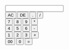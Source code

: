 <!DOCTYPE html>
<html lang="en">
<head>
    <meta charset="UTF-8">
    <meta name="viewport" content="width=device-width, initial-scale=1.0">
    <title>Calc</title>
    <link rel="stylesheet" href="calc.css">
</head>
<body>
    <div class="container">
        <div class="calc">
            <form>
                <div class="display">
                    <input type="text" name="display">
                </div>
                <div class="btn">
                    <input type="button" value="AC" onclick="display.value='' " class="operator">
                    <input type="button" value="DE" onclick="display.value= display.value.toString().slice(0,-1)" class="operator">
                    <input type="button" value="." onclick="display.value+='.'" class="operator">
                    <input type="button" value="/" onclick="display.value+='/'" class="operator">
                </div>
                <div class="btn">
                    <input type="button" value="7" onclick="display.value += '7' ">
                    <input type="button" value="8" onclick="display.value += '8' ">
                    <input type="button" value="9" onclick="display.value += '9' ">
                    <input type="button" value="*" onclick="display.value += '*' " class="operator">
                </div>
                <div class="btn">
                    <input type="button" value="4" onclick="display.value += '4' ">
                    <input type="button" value="5" onclick="display.value += '5' ">
                    <input type="button" value="6" onclick="display.value += '6' ">
                    <input type="button" value="-" onclick="display.value += '-' " class="operator">
                </div><div class="btn">
                    <input type="button" value="1" onclick="display.value += '1' ">
                    <input type="button" value="2" onclick="display.value += '2' ">
                    <input type="button" value="3" onclick="display.value += '3' ">
                    <input type="button" value="+" onclick="display.value += '+' " class="operator">
                </div><div class="btn">
                    <input type="button" value="00" onclick="display.value += '00' ">
                    <input type="button" value="0" onclick="display.value += '0' ">
                    <input type="button" value="="  class="equal" onclick="display.value = eval(display.value)">
                </div>
            </form>
        </div>
    </div>
</body>
</html>
